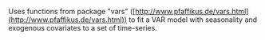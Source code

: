 Uses functions from package "vars" ([http://www.pfaffikus.de/vars.html](http://www.pfaffikus.de/vars.html)) to fit a VAR model with seasonality and exogenous covariates to a set of time-series.
